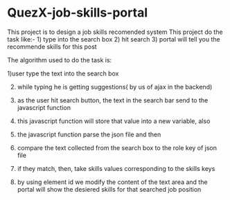 # QuezX-job-skills-portal
<to complete the partial fullfilment  of internship round process>
This project is to design a job skills recomended system
This project do the task like:-
1) type into the search box
2) hit search
3) portal will tell you the recommende skills for this post

The algorithm used to do the task is:

1)user type the text into the search box

2) while typing he is getting suggestions( by us of ajax in the backend)

3) as the user hit search button, the text in the search bar send to the javascript function

4) this javascript function will store that value into a new variable, also

5) the javascript function parse the json file and then

6) compare the text collected from the search box to the role key of json file

7) if they match, then, take skills values corresponding to the skills keys

8) by using element id we modify the content of the text area and the portal will show the desiered skills for that searched job position


